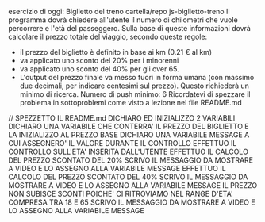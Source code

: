 esercizio di oggi: Biglietto del treno
cartella/repo js-biglietto-treno
Il programma dovrà chiedere all'utente il numero di chilometri che vuole percorrere e l'età del passeggero. Sulla base di queste informazioni dovrà calcolare il prezzo totale del viaggio, secondo queste regole:
- il prezzo del biglietto è definito in base ai km (0.21 € al km)
- va applicato uno sconto del 20% per i minorenni
- va applicato uno sconto del 40% per gli over 65.
- L'output del prezzo finale va messo fuori in forma umana (con massimo due decimali, per indicare centesimi sul prezzo). Questo richiederà un minimo di ricerca.
Numero di push minimo: 6
Ricordatevi di spezzare il problema in sottoproblemi come visto a lezione nel file README.md

// SPEZZETTO IL README.md
DICHIARO ED INIZIALIZZO 2 VARIABILI
DICHIARO UNA VARIABILE CHE CONTERRA' IL PREZZO DEL BIGLIETTO E LA INIZIALIZZO AL PREZZO BASE 
DICHIARO UNA VARIABILE MESSAGE A CUI ASSEGNERO' IL VALORE DURANTE IL CONTROLLO
EFFETTUO IL CONTROLLO SULL'ETA' INSERITA DALL'UTENTE
EFFETTUO IL CALCOLO DEL PREZZO SCONTATO DEL 20%
SCRIVO IL MESSAGGIO DA MOSTRARE A VIDEO E LO ASSEGNO ALLA VARIABILE MESSAGE
EFFETTUO IL CALCOLO DEL PREZZO SCONTATO DEL 40%
SCRIVO IL MESSAGGIO DA MOSTRARE A VIDEO E LO ASSEGNO ALLA VARIABILE MESSAGE
IL PREZZO NON SUBISCE SCONTI POICHE' CI RITROVIAMO NEL RANGE D'ETA' COMPRESA TRA 18 E 65
SCRIVO IL MESSAGGIO DA MOSTRARE A VIDEO E LO ASSEGNO ALLA VARIABILE MESSAGE  
